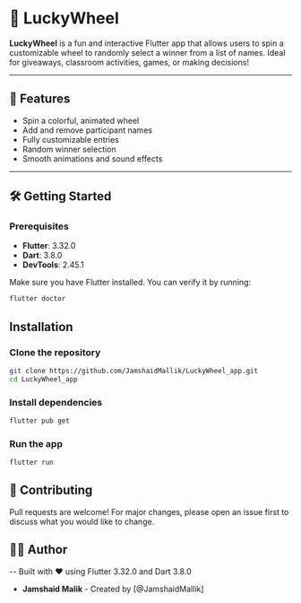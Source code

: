 # 🎯 LuckyWheel

**LuckyWheel** is a fun and interactive Flutter app that allows users to spin a customizable wheel to randomly select a winner from a list of names. Ideal for giveaways, classroom activities, games, or making decisions!

---

## 🚀 Features

- Spin a colorful, animated wheel
- Add and remove participant names
- Fully customizable entries
- Random winner selection
- Smooth animations and sound effects

---

## 🛠️ Getting Started

### Prerequisites

- **Flutter**: 3.32.0
- **Dart**: 3.8.0
- **DevTools**: 2.45.1

Make sure you have Flutter installed. You can verify it by running:

```bash
flutter doctor
```

## Installation

### Clone the repository

```bash
git clone https://github.com/JamshaidMallik/LuckyWheel_app.git
cd LuckyWheel_app
```

### Install dependencies

```bash
flutter pub get
```
### Run the app
```bash
flutter run
```


## 🤝 Contributing
Pull requests are welcome! For major changes, please open an issue first to discuss what you would like to change.

## 👨‍💻 Author
-- Built with ❤️ using Flutter 3.32.0 and Dart 3.8.0
- **Jamshaid Malik** - Created by [@JamshaidMallik]